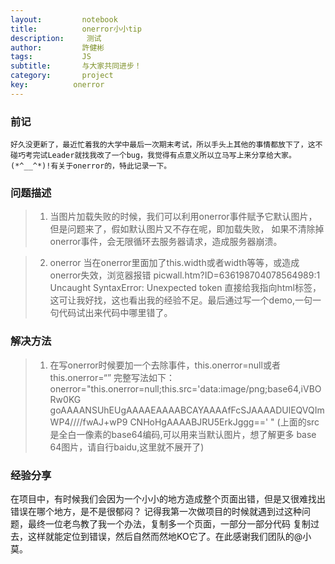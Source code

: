 ```yaml
---
layout:     	notebook
title:     	    onerror小小tip
description:     测试	
author:     	許健彬
tags:      	    JS
subtitle:     	与大家共同进步！
category:     	project
key:          onerror
---
```


### 前记
    好久没更新了，最近忙着我的大学中最后一次期末考试，所以手头上其他的事情都放下了，这不碰巧考完试Leader就找我改了一个bug，我觉得有点意义所以立马写上来分享给大家。(*^__^*)!有关于onerror的，特此记录一下。
	
	
### 问题描述


> 1. 当图片加载失败的时候，我们可以利用onerror事件赋予它默认图片，但是问题来了，假如默认图片又不存在呢，即加载失败，
     如果不清除掉onerror事件，会无限循环去服务器请求，造成服务器崩溃。
	 
> 2. onerror 当在onerror里面加了this.width或者width等等，或造成onerror失效，浏览器报错
     picwall.htm?ID=636198704078564989:1 Uncaught SyntaxError: Unexpected token 直接给我指向html标签，这可让我好找，这也看出我的经验不足。最后通过写一个demo,一句一句代码试出来代码中哪里错了。


### 解决方法


> 1. 在写onerror时候要加一个去除事件，this.onerror=null或者this.onerror=“”
     完整写法如下：onerror="this.onerror=null;this.src='data:image/png;base64,iVBORw0KG
	 goAAAANSUhEUgAAAAEAAAABCAYAAAAfFcSJAAAADUlEQVQImWP4////fwAJ+wP9
	 CNHoHgAAAABJRU5ErkJggg==' " (上面的src是全白一像素的base64编码,可以用来当默认图片，想了解更多
	 base 64图片，请自行baidu,这里就不展开了)
 
### 经验分享

   在项目中，有时候我们会因为一个小小的地方造成整个页面出错，但是又很难找出错误在哪个地方，是不是很郁闷？
   记得我第一次做项目的时候就遇到过这种问题，最终一位老鸟教了我一个办法，复制多一个页面，一部分一部分代码
   复制过去，这样就能定位到错误，然后自然而然地KO它了。在此感谢我们团队的@小莫。